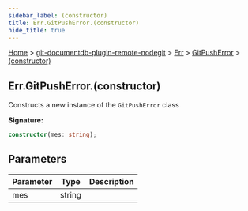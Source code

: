 ```yaml
---
sidebar_label: (constructor)
title: Err.GitPushError.(constructor)
hide_title: true
---
```


[Home](./index.md) &gt; [git-documentdb-plugin-remote-nodegit](./git-documentdb-plugin-remote-nodegit.md) &gt; [Err](./git-documentdb-plugin-remote-nodegit.err.md) &gt; [GitPushError](./git-documentdb-plugin-remote-nodegit.err.gitpusherror.md) &gt; [(constructor)](./git-documentdb-plugin-remote-nodegit.err.gitpusherror._constructor_.md)

## Err.GitPushError.(constructor)

Constructs a new instance of the `GitPushError` class

<b>Signature:</b>

```typescript
constructor(mes: string);
```

## Parameters

|  Parameter | Type | Description |
|  --- | --- | --- |
|  mes | string |  |

